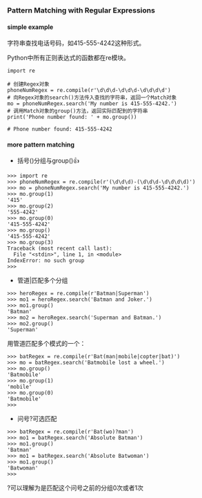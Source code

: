 ### Pattern Matching with Regular Expressions

#### simple example

字符串查找电话号码，如415-555-4242这种形式。

Python中所有正则表达式的函数都在re模块。

```
import re

# 创建Regex对象
phoneNumRegex = re.compile(r'\d\d\d-\d\d\d-\d\d\d\d')
# 向Regex对象的search()方法传入查找的字符串，返回一个Match对象
mo = phoneNumRegex.search('My number is 415-555-4242.')
# 调用Match对象的group()方法，返回实际匹配到的字符串
print('Phone number found: ' + mo.group())

# Phone number found: 415-555-4242

```

#### more pattern matching

- 括号()分组与group():+1:
```
>>> import re
>>> phoneNumRegex = re.compile(r'(\d\d\d)-(\d\d\d-\d\d\d\d)')
>>> mo = phoneNumRegex.search('My number is 415-555-4242.')
>>> mo.group(1)
'415'
>>> mo.group(2)
'555-4242'
>>> mo.group(0)
'415-555-4242'
>>> mo.group()
'415-555-4242'
>>> mo.group(3)
Traceback (most recent call last):
  File "<stdin>", line 1, in <module>
IndexError: no such group
>>>
```
- 管道|匹配多个分组
```
>>> heroRegex = re.compile(r'Batman|Superman')
>>> mo1 = heroRegex.search('Batman and Joker.')
>>> mo1.group()
'Batman'
>>> mo2 = heroRegex.search('Superman and Batman.')
>>> mo2.group()
'Superman'
```
用管道匹配多个模式的一个：
```
>>> batRegex = re.compile(r'Bat(man|mobile|copter|bat)')
>>> mo = batRegex.search('Batmobile lost a wheel.')
>>> mo.group()
'Batmobile'
>>> mo.group(1)
'mobile'
>>> mo.group(0)
'Batmobile'
>>>
```
- 问号?可选匹配
```
>>> batRegex = re.compile(r'Bat(wo)?man')
>>> mo1 = batRegex.search('Absolute Batman')
>>> mo1.group()
'Batman'
>>> mo1 = batRegex.search('Absolute Batwoman')
>>> mo1.group()
'Batwoman'
>>>
```
?可以理解为是匹配这个问号之前的分组0次或者1次
